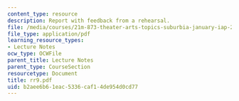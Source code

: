```yaml
---
content_type: resource
description: Report with feedback from a rehearsal.
file: /media/courses/21m-873-theater-arts-topics-suburbia-january-iap-2008/b2aee6b61eac5336caf14de954d0cd77_rr9.pdf
file_type: application/pdf
learning_resource_types:
- Lecture Notes
ocw_type: OCWFile
parent_title: Lecture Notes
parent_type: CourseSection
resourcetype: Document
title: rr9.pdf
uid: b2aee6b6-1eac-5336-caf1-4de954d0cd77
---
```

